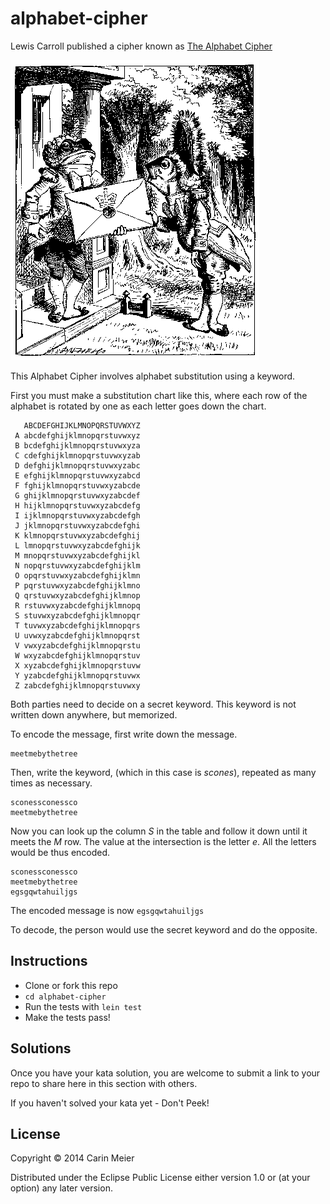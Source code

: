 # alphabet-cipher

Lewis Carroll published a cipher known as
[The Alphabet Cipher](http://en.wikipedia.org/wiki/The_Alphabet_Cipher)

![Letter](/images/fishfrogletter.gif)

This Alphabet Cipher involves alphabet substitution using a keyword.

First you must make a substitution chart like this, where each row of
the alphabet is rotated by one as each letter goes down the chart.

```
   ABCDEFGHIJKLMNOPQRSTUVWXYZ
 A abcdefghijklmnopqrstuvwxyz
 B bcdefghijklmnopqrstuvwxyza
 C cdefghijklmnopqrstuvwxyzab
 D defghijklmnopqrstuvwxyzabc
 E efghijklmnopqrstuvwxyzabcd
 F fghijklmnopqrstuvwxyzabcde
 G ghijklmnopqrstuvwxyzabcdef
 H hijklmnopqrstuvwxyzabcdefg
 I ijklmnopqrstuvwxyzabcdefgh
 J jklmnopqrstuvwxyzabcdefghi
 K klmnopqrstuvwxyzabcdefghij
 L lmnopqrstuvwxyzabcdefghijk
 M mnopqrstuvwxyzabcdefghijkl
 N nopqrstuvwxyzabcdefghijklm
 O opqrstuvwxyzabcdefghijklmn
 P pqrstuvwxyzabcdefghijklmno
 Q qrstuvwxyzabcdefghijklmnop
 R rstuvwxyzabcdefghijklmnopq
 S stuvwxyzabcdefghijklmnopqr
 T tuvwxyzabcdefghijklmnopqrs
 U uvwxyzabcdefghijklmnopqrst
 V vwxyzabcdefghijklmnopqrstu
 W wxyzabcdefghijklmnopqrstuv
 X xyzabcdefghijklmnopqrstuvw
 Y yzabcdefghijklmnopqrstuvwx
 Z zabcdefghijklmnopqrstuvwxy
```

Both parties need to decide on a secret keyword.  This keyword is not written down anywhere, but memorized.

To encode the message, first write down the message.

```
meetmebythetree
```

Then, write the keyword, (which in this case is _scones_), repeated as many times as necessary.

```
sconessconessco
meetmebythetree
```

Now you can look up the column _S_ in the table and follow it down until it meets the _M_ row. The value at the intersection is the letter _e_.  All the letters would be thus encoded.

```
sconessconessco
meetmebythetree
egsgqwtahuiljgs
```

The encoded message is now `egsgqwtahuiljgs`

To decode, the person would use the secret keyword and do the opposite.


## Instructions

- Clone or fork this repo
- `cd alphabet-cipher`
- Run the tests with `lein test`
- Make the tests pass!

## Solutions

Once you have your kata solution, you are welcome to submit a link to your repo to share here in this section with others.


If you haven't solved your kata yet - Don't Peek!

## License

Copyright © 2014 Carin Meier

Distributed under the Eclipse Public License either version 1.0 or (at
your option) any later version.
